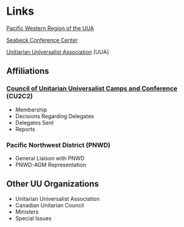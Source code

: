 
# Links

[Pacific Western Region of the UUA](https://www.uua.org/pacific-western)

[Seabeck Conference Center](http://seabeck.org/)

[Unitiarian Universalist Association](https://www.uua.org/) [UUA]

## Affiliations

### [Council of Unitarian Universalist Camps and Conference](http://www.cu2c2.org/) (CU2C2)
- Membership
- Decisions Regarding Delegates
- Delegates Sent
- Reports

### Pacific Northwest District (PNWD)
- General Liaison with PNWD
- PNWD-AGM Representation

## Other UU Organizations
- Unitarian Universalist Association
- Canadian Unitarian Council
- Ministers
- Special Issues
